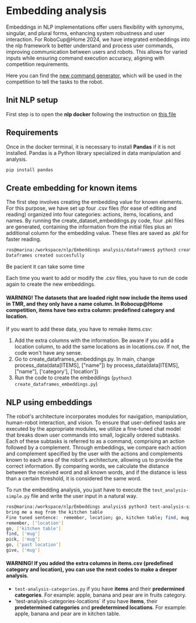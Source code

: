 # Embedding analysis
Embeddings in NLP implementations offer users flexibility with synonyms, singular, and plural forms, enhancing system robustness and user interaction. For RoboCup@Home 2024, we have integrated embeddings into the nlp framework to better understand and process user commands, improving communication between users and robots. This allows for varied inputs while ensuring command execution accuracy, aligning with competition requirements.

Here you can find the [new command generator](https://github.com/johaq/CompetitionTemplate), which will be used in the competition to tell the tasks to the robot.

## Init NLP setup
First step is to open the **nlp docker** following the instruction on [this file](../README.md)

## Requirements
Once in the docker terminal, it is necessary to install **Pandas** if it is not installed. Pandas is a Python library specialized in data manipulation and analysis.
```bash
pip install pandas
```
## Create embedding for known items
The first step involves creating the embedding value for known elements. For this purpose, we have set up four .csv files (for ease of editing and reading) organized into four categories: actions, items, locations, and names. By running the create_dataset_embeddings.py code, four .pkl files are generated, containing the information from the initial files plus an additional column for the embedding value. These files are saved as .pkl for faster reading.
```bash
ros@marina:/workspace/nlp/Embeddings analysis/dataframes$ python3 create_dataframes_embeddings.py 
Dataframes created succesfully
```
Be pacient it can take some time


Each time you want to add or modify the .csv files, you have to run de code again to create the new embeddings.

#### WARNING! The datasets that are loaded right now include the items used in TMR, and they only have a name column. In Robocup@Home competition, items have two extra column: predefined category and location.

If you want to add these data, you have to remake items.csv:
1. Add the extra columns with the information. Be aware if you add a location column, to add the same locations as in locations.csv. If not, the code won't have any sense.
2. Go to create_dataframes_embeddings.py. In main, change process_data(data[ITEMS], ["name"]) by process_data(data[ITEMS], ["name"], ['category'], ['location'])
3. Run the code to create the embeddings (`python3 create_dataframes_embeddings.py`)

## NLP using embeddings
The robot's architecture incorporates modules for navigation, manipulation, human-robot interaction, and vision. To ensure that user-defined tasks are executed by the appropriate modules, we utilize a fine-tuned chat model that breaks down user commands into small, logically ordered subtasks. Each of these subtasks is referred to as a command, comprising an action followed by a complement. Through embeddings, we compare each action and complement specified by the user with the actions and complements known to each area of the robot's architecture, allowing us to provide the correct information. By comparing words, we calculate the distance between the received word and all known words, and if the distance is less than a certain threshold, it is considered the same word.

To run the embedding analysis, you just have to execute the `test_analysis-simple.py` file and write the user input in a natural way.

```bash
ros@marina:/workspace/nlp/Embeddings analysis$ python3 test-analysis-simple.py 
bring me a mug from the kitchen table
Fine tuned sentence:  remember, location; go, kitchen table; find, mug; pick, mug; go, past location; give, mug.
remember, ['location']
go, ['kitchen table']
find, ['mug']
pick, ['mug']
go, ['past location']
give, ['mug']

```
#### WARNING! If you added the extra columns in items.csv (predefined category and location), you can use the next codes to make a deeper analysis.
- `test-analysis-categories.py` if you have **items** and their **predermined categories**. For example: apple, banana and pear are in fruits category.
- 'test-analysis-categories-locations` if you have **items**, their **predetermined categories** and **predetermined locations**. For example: apple, banana and pear are in kitchen table.



